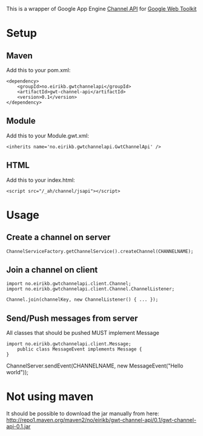This is a wrapper of Google App Engine [Channel API](http://code.google.com/appengine/docs/java/channel/overview.html) for [Google Web Toolkit](http://code.google.com/webtoolkit)

Setup
=====

Maven
-----

Add this to your pom.xml:

    <dependency>
        <groupId>no.eirikb.gwtchannelapi</groupId>
        <artifactId>gwt-channel-api</artifactId>
        <version>0.1</version>
    </dependency>

Module
------

Add this to your Module.gwt.xml:

    <inherits name='no.eirikb.gwtchannelapi.GwtChannelApi' />

HTML
----

Add this to your index.html:

    <script src="/_ah/channel/jsapi"></script>

Usage
=====

Create a channel on server
--------------------------

    ChannelServiceFactory.getChannelService().createChannel(CHANNELNAME);

Join a channel on client
------------------------

    import no.eirikb.gwtchannelapi.client.Channel;
    import no.eirikb.gwtchannelapi.client.Channel.ChannelListener;

    Channel.join(channelKey, new ChannelListener() { ... });

Send/Push messages from server
------------------------------

All classes that should be pushed MUST implement Message

    import no.eirikb.gwtchannelapi.client.Message;
        public class MessageEvent implements Message {
    }

ChannelServer.sendEvent(CHANNELNAME, new MessageEvent("Hello world"));

Not using maven
===============

It should be possible to download the jar manually from here:  
http://repo1.maven.org/maven2/no/eirikb/gwt-channel-api/0.1/gwt-channel-api-0.1.jar

